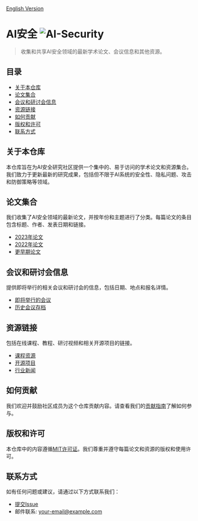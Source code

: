 [English Version](README.md)
# AI安全 ![AI-Security](https://img.shields.io/badge/MIT-License-blue)

> 收集和共享AI安全领域的最新学术论文、会议信息和其他资源。

## 目录
- [关于本仓库](#关于本仓库)
- [论文集合](#论文集合)
- [会议和研讨会信息](#会议和研讨会信息)
- [资源链接](#资源链接)
- [如何贡献](#如何贡献)
- [版权和许可](#版权和许可)
- [联系方式](#联系方式)

## 关于本仓库
本仓库旨在为AI安全研究社区提供一个集中的、易于访问的学术论文和资源集合。我们致力于更新最新的研究成果，包括但不限于AI系统的安全性、隐私问题、攻击和防御策略等领域。

## 论文集合
我们收集了AI安全领域的最新论文，并按年份和主题进行了分类。每篇论文的条目包含标题、作者、发表日期和链接。

- [2023年论文](/papers/2023.md)
- [2022年论文](/papers/2022.md)
- [更早期论文](/papers/archive.md)

## 会议和研讨会信息
提供即将举行的相关会议和研讨会的信息，包括日期、地点和报名详情。

- [即将举行的会议](/conferences/upcoming.md)
- [历史会议存档](/conferences/archive.md)

## 资源链接
包括在线课程、教程、研讨视频和相关开源项目的链接。

- [课程资源](/resources/courses.md)
- [开源项目](/resources/opensources.md)
- [行业新闻](/resources/news.md)

## 如何贡献
我们欢迎并鼓励社区成员为这个仓库贡献内容。请查看我们的[贡献指南](CONTRIBUTING_CN.md)了解如何参与。

## 版权和许可
本仓库中的内容遵循[MIT许可证](LICENSE)。我们尊重并遵守每篇论文和资源的版权和使用许可。

## 联系方式
如有任何问题或建议，请通过以下方式联系我们：

- [提交Issue](https://github.com/AI-Security-Research/issues)
- 邮件联系: your-email@example.com
